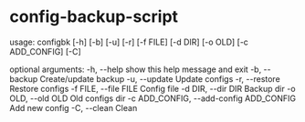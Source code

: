config-backup-script
====================
usage: configbk [-h] [-b] [-u] [-r] [-f FILE] [-d DIR] [-o OLD]
                [-c ADD_CONFIG] [-C]

optional arguments:
-h, --help            show this help message and exit
-b, --backup          Create/update backup
-u, --update          Update configs
-r, --restore         Restore configs
-f FILE, --file FILE  Config file
-d DIR, --dir DIR     Backup dir
-o OLD, --old OLD     Old configs dir
-c ADD_CONFIG, --add-config ADD_CONFIG
                      Add new config
-C, --clean           Clean

